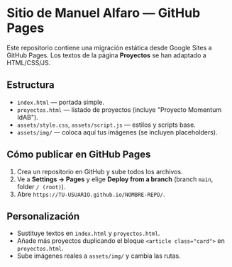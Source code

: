 # Sitio de Manuel Alfaro — GitHub Pages

Este repositorio contiene una migración estática desde Google Sites a GitHub Pages.
Los textos de la página **Proyectos** se han adaptado a HTML/CSS/JS.

## Estructura
- `index.html` — portada simple.
- `proyectos.html` — listado de proyectos (incluye "Proyecto Momentum IdAB").
- `assets/style.css`, `assets/script.js` — estilos y scripts base.
- `assets/img/` — coloca aquí tus imágenes (se incluyen placeholders).

## Cómo publicar en GitHub Pages
1. Crea un repositorio en GitHub y sube todos los archivos.
2. Ve a **Settings → Pages** y elige **Deploy from a branch** (branch `main`, folder `/ (root)`).
3. Abre `https://TU-USUARIO.github.io/NOMBRE-REPO/`.

## Personalización
- Sustituye textos en `index.html` y `proyectos.html`.
- Añade más proyectos duplicando el bloque `<article class="card">` en `proyectos.html`.
- Sube imágenes reales a `assets/img/` y cambia las rutas.
